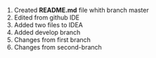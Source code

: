 1. Created **README.md** file whith branch master
2. Edited from github IDE
3. Added two files to IDEA
4. Added develop branch
5. Changes from first branch
6. Changes from second-branch

